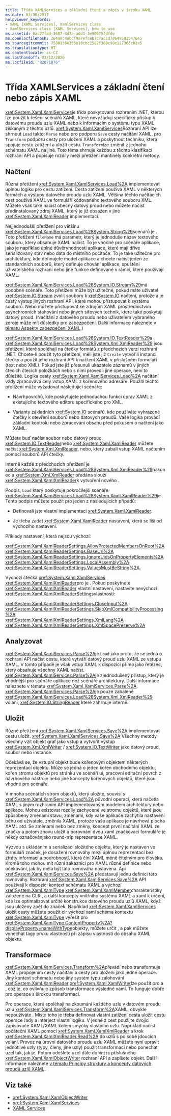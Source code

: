 ```yaml
---
title: Třída XAMLServices a základní čtení a zápis v jazyku XAML
ms.date: 03/30/2017
helpviewer_keywords:
- XAML [XAML Services], XamlServices class
- XamlServices class [XAML Services], how to use
ms.assetid: 6ac27fad-3687-4d7a-add1-3e90675fdfde
ms.openlocfilehash: 264a8c4abcf9a7efceb7c7accd786495d35476e5
ms.sourcegitcommit: 7588136e355e10cbc2582f389c90c127363c02a5
ms.translationtype: MT
ms.contentlocale: cs-CZ
ms.lasthandoff: 03/12/2020
ms.locfileid: "82071876"
---
```

# <a name="xamlservices-class-and-basic-xaml-reading-or-writing"></a>Třída XAMLServices a základní čtení nebo zápis XAML

<xref:System.Xaml.XamlServices>je třída poskytovaná rozhraním .NET, kterou lze použít k řešení scénářů XAML, které nevyžadují specifický přístup k datovému proudu uzlu XAML nebo k informacím o systému typu XAML získaným z těchto uzlů. <xref:System.Xaml.XamlServices>Rozhraní API lze shrnout `Load` takto: `Parse` nebo pro podporu `Save` cesty načítání XAML, pro `Transform` podporu cesty pro uložení XAML a poskytnout techniku, která spojuje cestu zatížení a uložit cestu. `Transform`lze změnit z jednoho schématu XAML na jiné. Toto téma shrnuje každou z těchto klasifikací rozhraní API a popisuje rozdíly mezi přetížení mantinely konkrétní metody.

## <a name="load"></a>Načtení

Různá přetížení <xref:System.Xaml.XamlServices.Load%2A> implementovat úplnou logiku pro cestu zatížení. Cesta zatížení používá XAML v některých formách a výstupy datového proudu uzlu XAML. Většina těchto načítacích cest používá XAML ve formuláři kódovaného textového souboru XML. Můžete však také načíst obecný datový proud nebo můžete načíst předinstalovaný zdroj XAML, který je již obsažen v jiné <xref:System.Xaml.XamlReader> implementaci.

Nejjednodušší přetížení pro většinu <xref:System.Xaml.XamlServices.Load%28System.String%29>scénářů je . Toto přetížení `fileName` má parametr, který je jednoduše název textového souboru, který obsahuje XAML načíst. To je vhodné pro scénáře aplikace, jako je například úplné důvěryhodnosti aplikace, které mají dříve serializovaný stav nebo data do místního počítače. To je také užitečné pro architektury, kde definujete model aplikace a chcete načíst jeden ze standardních souborů, který definuje chování aplikace, spuštění uživatelského rozhraní nebo jiné funkce definované v rámci, které používají XAML.

<xref:System.Xaml.XamlServices.Load%28System.IO.Stream%29>má podobné scénáře. Toto přetížení může být užitečné, pokud máte uživatel <xref:System.IO.Stream> zvolit soubory k <xref:System.IO> načtení, protože a je častý výstup jiných rozhraní API, které mohou přistupovat k systému souborů. Nebo můžete přistupovat ke zdrojům XAML prostřednictvím asynchronních stahování nebo jiných síťových technik, které také poskytují datový proud. (Načítání z datového proudu nebo uživatelem vybraného zdroje může mít důsledky pro zabezpečení. Další informace naleznete v [tématu Aspekty zabezpečení XAML](security-considerations.md).)

<xref:System.Xaml.XamlServices.Load%28System.IO.TextReader%29>a <xref:System.Xaml.XamlServices.Load%28System.Xml.XmlReader%29> jsou přetížení, které spoléhají na čtečky formátů z předchozích verzí rozhraní .NET. Chcete-li použít tyto přetížení, měli jste již `Create` vytvořili instanci čtečky a použít jeho rozhraní API k načtení XAML v příslušném formuláři (text nebo XML). Pokud jste již přesunuli ukazatele záznamů v jiných čtecích čtecích položkách nebo s nimi provedli jiné operace, není to důležité. Logika cesty <xref:System.Xaml.XamlServices.Load%2A> načítání vždy zpracovává celý vstup XAML z kořenového adresáře. Použití těchto přetížení může vyžadovat následující scénáře:

- Návrhpovrchů, kde poskytujete jednoduchou funkci úprav XAML z existujícího textového editoru specifického pro XML.

- Varianty základních <xref:System.IO> scénářů, kde používáte vyhrazené čtečky k otevření souborů nebo datových proudů. Vaše logika provádí základní kontrolu nebo zpracování obsahu před pokusem o načtení jako XAML.

Můžete buď načíst soubor nebo datový proud, <xref:System.IO.TextReader>nebo <xref:System.Xaml.XamlReader> můžete načíst <xref:System.Xml.XmlReader>, nebo, který zabalí vstup XAML načtením pomocí souborů API čtečky.

Interně každé z předchozích přetížení je <xref:System.Xaml.XamlServices.Load%28System.Xml.XmlReader%29>nakonec a <xref:System.Xml.XmlReader> předána slouží <xref:System.Xaml.XamlXmlReader>k vytvoření nového .

Podpis, `Load` který poskytuje pokročilejší scénáře <xref:System.Xaml.XamlServices.Load%28System.Xaml.XamlReader%29>je . Tento podpis můžete použít pro jeden z následujících případů:

- Definovali jste vlastní implementaci <xref:System.Xaml.XamlReader>.

- Je třeba zadat <xref:System.Xaml.XamlReader> nastavení, která se liší od výchozího nastavení.

Příklady nastavení, která nejsou výchozí:

<xref:System.Xaml.XamlReaderSettings.AllowProtectedMembersOnRoot%2A>\
<xref:System.Xaml.XamlReaderSettings.BaseUri%2A>\
<xref:System.Xaml.XamlReaderSettings.IgnoreUidsOnPropertyElements%2A>\
<xref:System.Xaml.XamlReaderSettings.LocalAssembly%2A>\
<xref:System.Xaml.XamlReaderSettings.ValuesMustBeString%2A>.

Výchozí čtečka <xref:System.Xaml.XamlServices> <xref:System.Xaml.XamlXmlReader>pro je . Pokud poskytnete <xref:System.Xaml.XamlXmlReader> vlastní nastavení, nastavíte nevýchozí <xref:System.Xaml.XamlXmlReaderSettings>vlastnosti:

<xref:System.Xaml.XamlXmlReaderSettings.CloseInput%2A>\
<xref:System.Xaml.XamlXmlReaderSettings.SkipXmlCompatibilityProcessing%2A>\
<xref:System.Xaml.XamlXmlReaderSettings.XmlLang%2A>\
<xref:System.Xaml.XamlXmlReaderSettings.XmlSpacePreserve%2A>

## <a name="parse"></a>Analyzovat

<xref:System.Xaml.XamlServices.Parse%2A>je `Load` jako proto, že se jedná o rozhraní API načíst cestu, které vytváří datový proud uzlu XAML ze vstupu XAML. V tomto případě je však vstup XAML k dispozici přímo jako řetězec, který obsahuje všechny XAML načíst. <xref:System.Xaml.XamlServices.Parse%2A>je zjednodušený přístup, který je vhodnější pro scénáře aplikace než scénáře architektury. Další informace naleznete v tématu <xref:System.Xaml.XamlServices.Parse%2A>. <xref:System.Xaml.XamlServices.Parse%2A>je pouze zabalené <xref:System.Xaml.XamlServices.Load%28System.Xml.XmlReader%29> volání, <xref:System.IO.StringReader> které zahrnuje interně.

## <a name="save"></a>Uložit

Různé přetížení <xref:System.Xaml.XamlServices.Save%2A> implementovat cestu uložit. <xref:System.Xaml.XamlServices.Save%2A> Všechny metody všechny vzít objekt graf jako vstup a vytvořit výstup <xref:System.Xml.XmlWriter> / <xref:System.IO.TextWriter> jako datový proud, soubor nebo instance.

Očekává se, že vstupní objekt bude kořenovým objektem některých reprezentací objektu. Může se jedná o jeden kořen obchodního objektu, kořen stromu objektů pro stránku ve scénáři ui, pracovní editační povrch z návrhového nástroje nebo jiné koncepty kořenových objektů, které jsou vhodné pro scénáře.

V mnoha scénářích strom objektů, který uložíte, souvisí s <xref:System.Xaml.XamlServices.Load%2A> původní operací, která načetla XAML s jiným rozhraním API implementovaným modelem architektury nebo aplikace. Mohou existovat rozdíly zachycené ve stromu objektů, které jsou způsobeny změnami stavu, změnami, kdy vaše aplikace zachytila nastavení běhu od uživatele, změnila XAML, protože vaše aplikace je návrhová plocha XAML atd. Se změnami nebo bez změny, koncept první načítání XAML ze značky a potom znovu uložit a porovnání dvou xaml značkovací formuláře je někdy označovánjako round-trip reprezentace XAML.

Výzvou s ukládáním a serializací složitého objektu, který je nastaven ve formuláři značek, je dosažení rovnováhy mezi úplnou reprezentací bez ztráty informací a podrobností, která činí XAML méně čitelným pro člověka. Kromě toho mohou mít různí zákazníci pro XAML různé definice nebo očekávání, jak by měla být tato rovnováha nastavena. Api <xref:System.Xaml.XamlServices.Save%2A> představují jednu definici této rovnováhy. Rozhraní <xref:System.Xaml.XamlServices.Save%2A> API používají k dispozici kontext schématu XAML a výchozí <xref:System.Xaml.XamlType> <xref:System.Xaml.XamlMember>charakteristiky založené na CLR , a další koncepty vnitřního systému XAML a xaml k určení, kde lze optimalizovat určité konstrukce datového proudu uzlů XAML, když jsou uloženy zpět do značek. Například <xref:System.Xaml.XamlServices> uložit cesty můžete použít clr výchozí xaml schéma kontextu <xref:System.Xaml.XamlType> vyřešit pro <xref:System.Xaml.XamlType.ContentProperty%2A?displayProperty=nameWithType>objekty, můžete určit , a pak můžete vynechat tagy prvku vlastnosti při zápisu vlastnosti do obsahu XAML objektu.

<a name="transform"></a>
## <a name="transform"></a>Transformace

<xref:System.Xaml.XamlServices.Transform%2A>převádí nebo transformuje XAML propojením cesty načítání a cesty pro uložení jako jedné operace. Jiný kontext schématu nebo jiný systém typu zálohování <xref:System.Xaml.XamlReader> <xref:System.Xaml.XamlWriter>lze použít pro a , což je, co ovlivňuje způsob transformace výsledné xaml. To funguje dobře pro operace s širokou transformací.

Pro operace, které spoléhají na zkoumání každého uzlu v datovém proudu uzlu <xref:System.Xaml.XamlServices.Transform%2A>XAML, obvykle nepoužíváte . Místo toho je třeba definovat vlastní zatížení cesta uložit cestu operace řady a interject vlastní logiku. V jedné z cest použijte dvojici zapisovače XAML/XAML kolem smyčky vlastního uzlu. Například načíst počáteční XAML pomocí <xref:System.Xaml.XamlXmlReader> a krok <xref:System.Xaml.XamlXmlReader.Read%2A> do uzlů s po sobě jdoucích volání. Provoz na úrovni datového proudu uzlu XAML můžete nyní upravit jednotlivé uzly (typy, členy, jiné uzly) použít transformaci nebo ponechat uzel tak, jak je. Potom odešlete uzel dále do `Write` příslušného <xref:System.Xaml.XamlObjectWriter> rozhraní API a zapíšete objekt. Další informace naleznete [v tématu Principy struktury a koncepty datových proudů uzlů XAML](understanding-xaml-node-stream-structures-and-concepts.md).

## <a name="see-also"></a>Viz také

- <xref:System.Xaml.XamlObjectWriter>
- <xref:System.Xaml.XamlServices>
- [XAML Services](../../../api/index.md)
